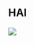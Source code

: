 ## HAI
![](https://files.catbox.moe/cvq801.gif)
<!--
**SasukeUchihaFangirl/SasukeUchihaFangirl** is a ✨ _special_ ✨ repository because its `README.md` (this file) appears on your GitHub profile.

